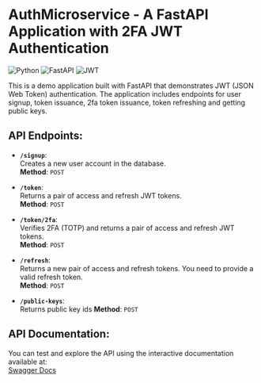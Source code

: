 # AuthMicroservice - A FastAPI Application with 2FA JWT Authentication

![Python](https://img.shields.io/badge/Python-3776AB?style=for-the-badge&logo=python&logoColor=white)
![FastAPI](https://img.shields.io/badge/FastAPI-009688?style=for-the-badge&logo=fastapi&logoColor=white)
![JWT](https://img.shields.io/badge/JWT-000000?style=for-the-badge&logo=jsonwebtoken&logoColor=white)

This is a demo application built with FastAPI that demonstrates JWT (JSON Web Token) authentication. The application includes endpoints for user signup, token issuance, 2fa token issuance, token refreshing and getting public keys.


## API Endpoints:

- **`/signup`**:  
  Creates a new user account in the database.  
  **Method**: ``POST``
  
- **`/token`**:  
  Returns a pair of access and refresh JWT tokens.  
  **Method**: `POST`
  
- **`/token/2fa`**:  
  Verifies 2FA (TOTP) and returns a pair of access and refresh JWT tokens.  
  **Method**: `POST`

- **`/refresh`**:  
  Returns a new pair of access and refresh tokens. You need to provide a valid refresh token.  
  **Method**: `POST`

- **`/public-keys`**:  
  Returns public key ids
  **Method**: `POST`

## API Documentation:
You can test and explore the API using the interactive documentation available at:  
[Swagger Docs](https://127.0.0.1:8000/docs)
